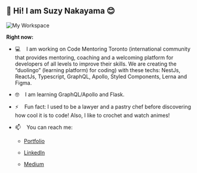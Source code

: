 ## 👋 Hi! I am Suzy Nakayama 😊

![My Workspace](https://i.imgur.com/PBg8Rw8.jpg)

__Right now:__

- 💻 &nbsp;&nbsp; I am working on Code Mentoring Toronto (international community that provides mentoring, coaching and a welcoming platform for developers of all levels to improve their skills. We are creating the “duolingo” (learning platform) for coding) with these techs: NestJs, ReactJs, Typescript, GraphQL, Apollo, Styled Components, Lerna and Figma.

- 🤓 &nbsp;&nbsp; I am learning GraphQL/Apollo and Flask.

- ⚡ &nbsp;&nbsp; Fun fact: I used to be a lawyer and a pastry chef before discovering how cool it is to code! Also, I like to crochet and watch animes!

- 📫 &nbsp;&nbsp; You can reach me: 

  - [Portfolio](https://www.suzynakayama.com)
  
  - [LinkedIn](https://www.linkedin.com/in/suzy-nakayama/)
  
  - [Medium](https://medium.com/@suzy.nakayama)

